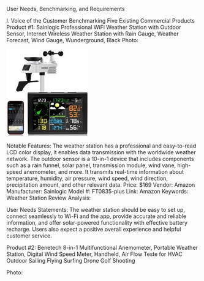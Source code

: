 User Needs, Benchmarking, and Requirements



I. Voice of the Customer Benchmarking
Five Existing Commercial Products
Product #1: 
Sainlogic Professional WiFi Weather Station with Outdoor Sensor, Internet Wireless Weather Station with Rain Gauge, Weather Forecast, Wind Gauge, Wunderground, Black
Photo:

![product](https://github.com/S-I-R-E-N-Team-203-EGR-314/S.I.R.E.N-Team-203-EGR-314.github.io/blob/c0b1203b0910c3666745e1b65385b4ee5f3ab4ab/pic/Product1.JPG)


Notable Features: The weather station has a professional and easy-to-read LCD color display, it enables data transmission with the worldwide weather network.  The outdoor sensor is a 10-in-1 device that includes components such as a rain funnel, solar panel, transmission module, wind vane, high-speed anemometer, and more. It transmits real-time information about temperature, humidity, air pressure, wind speed, wind direction, precipitation amount, and other relevant data.
Price: $169
Vendor: Amazon
Manufacturer: Sainlogic
Model #: FT0835-plus
Link: Amazon
Keywords: Weather Station
Review Analysis:

User Needs Statements: The weather station should be easy to set up, connect seamlessly to Wi-Fi and the app, provide accurate and reliable information, and offer solar-powered functionality with effective battery recharge. Users also expect a positive overall experience and helpful customer service.

Product #2:
Benetech 8-in-1 Multifunctional Anemometer, Portable Weather Station, Digital Wind Speed Meter, Handheld, Air Flow Teste for HVAC Outdoor Sailing Flying Surfing Drone Golf Shooting

Photo:
